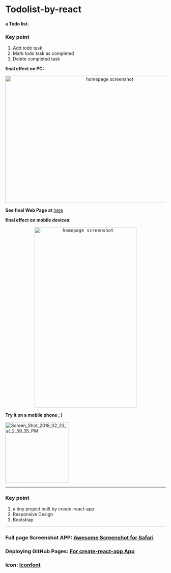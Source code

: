 # Todolist-by-react

#### a Todo list. 

### Key point

1. Add todo task
2. Mark todo task as completed
3. Delete completed task

__final effect on PC:__

<p align="center">
  <img src="https://preview.ibb.co/mqSv4e/Screen_Shot_2018_09_05_at_6_30_33_PM.png" width="640" height="400"  alt="homepage screenshot">
</p>

__See final Web Page at__ [here](https://jinwangq.github.io/todolist-by-react/)

 __final effect on mobile devices:__
 
<p align="center">
  <kbd><img src="https://image.ibb.co/f6j0nz/IMG_7079.jpg" width="320" height="568" alt="homepage screenshot"></kbd>
</p>

__Try it on a mobile phone ; )__

<img src="https://image.ibb.co/czB2Hz/Screen_Shot_2018_09_05_at_6_44_48_PM.png" width="200" height="190" alt="Screen_Shot_2018_02_23_at_2_59_35_PM" border="0">

---
### Key point

1.  a tiny project built by create-react-app
2.  Responsive Design
3.  Bootstrap
---
### Full page Screenshot APP: [Awesome Screenshot for Safari](https://itunes.apple.com/ca/app/awesome-screenshot-for-safari/id918780145?mt=8)
### Deploying GitHub Pages: [For create-react-app App](https://github.com/gitname/react-gh-pages)
### Icon: [Iconfont](http://www.iconfont.cn/)
